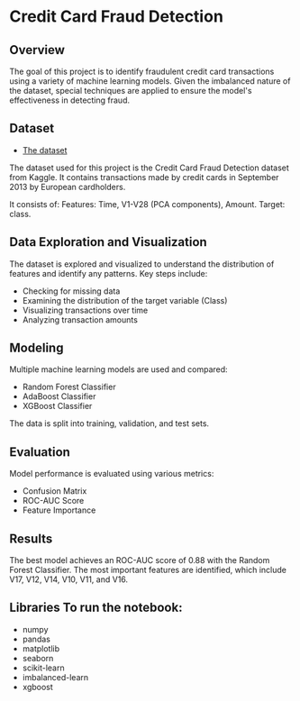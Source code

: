 # Credit Card Fraud Detection

## Overview
The goal of this project is to identify fraudulent credit card transactions using a variety of machine learning models.
Given the imbalanced nature of the dataset, special techniques are applied to ensure the model's effectiveness in detecting fraud.

## Dataset
- [The dataset](https://www.kaggle.com/datasets/mlg-ulb/creditcardfraud)

The dataset used for this project is the Credit Card Fraud Detection dataset from Kaggle. It contains transactions made by credit cards in September 2013 by European cardholders.

It consists of:
Features: Time, V1-V28 (PCA components), Amount.
Target: class.

## Data Exploration and Visualization
The dataset is explored and visualized to understand the distribution of features and identify any patterns. Key steps include:
- Checking for missing data
- Examining the distribution of the target variable (Class)
- Visualizing transactions over time
- Analyzing transaction amounts

## Modeling
Multiple machine learning models are used and compared:
- Random Forest Classifier
- AdaBoost Classifier
- XGBoost Classifier

The data is split into training, validation, and test sets.

## Evaluation
Model performance is evaluated using various metrics:
- Confusion Matrix
- ROC-AUC Score
- Feature Importance

## Results
The best model achieves an ROC-AUC score of 0.88 with the Random Forest Classifier. The most important features are identified, which include V17, V12, V14, V10, V11, and V16.

## Libraries To run the notebook:
- numpy
- pandas
- matplotlib
- seaborn
- scikit-learn
- imbalanced-learn
- xgboost

